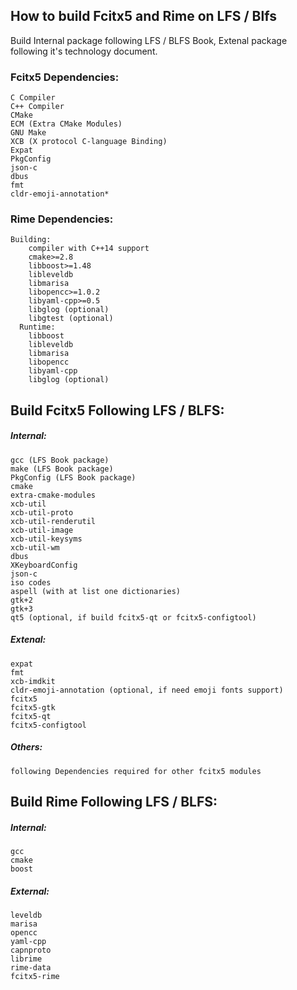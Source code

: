 ## How to build Fcitx5 and Rime on LFS / Blfs  
Build Internal package following LFS / BLFS Book,  Extenal package following it's technology document.  
### Fcitx5 Dependencies:
    C Compiler
    C++ Compiler
    CMake
    ECM (Extra CMake Modules)
    GNU Make
    XCB (X protocol C-language Binding)
    Expat
    PkgConfig
    json-c
    dbus
    fmt
    cldr-emoji-annotation*

### Rime Dependencies:
```
Building:
    compiler with C++14 support
    cmake>=2.8
    libboost>=1.48
    libleveldb
    libmarisa
    libopencc>=1.0.2
    libyaml-cpp>=0.5
    libglog (optional)
    libgtest (optional)
  Runtime:
    libboost
    libleveldb
    libmarisa
    libopencc
    libyaml-cpp
    libglog (optional)
```

## Build Fcitx5 Following LFS / BLFS:
##### Internal:
	gcc (LFS Book package)
	make (LFS Book package)
	PkgConfig (LFS Book package)
	cmake
	extra-cmake-modules
	xcb-util
	xcb-util-proto
	xcb-util-renderutil
	xcb-util-image
	xcb-util-keysyms
	xcb-util-wm
	dbus
	XKeyboardConfig
	json-c
	iso codes
	aspell (with at list one dictionaries)
	gtk+2
	gtk+3
	qt5 (optional, if build fcitx5-qt or fcitx5-configtool)
##### Extenal:
	expat
	fmt
	xcb-imdkit
	cldr-emoji-annotation (optional, if need emoji fonts support)
	fcitx5
	fcitx5-gtk
	fcitx5-qt
	fcitx5-configtool
##### Others:
   	following Dependencies required for other fcitx5 modules

## Build Rime Following LFS / BLFS:
##### Internal:
  	gcc
  	cmake
  	boost
##### External:
   	leveldb
   	marisa
   	opencc
   	yaml-cpp
   	capnproto
   	librime
   	rime-data
   	fcitx5-rime
   	
